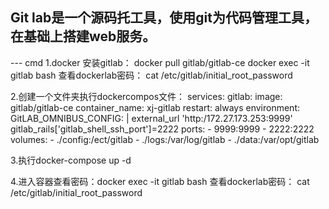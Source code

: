 ## Git lab是一个源码托工具，使用git为代码管理工具，在基础上搭建web服务。

--- cmd
1.docker 安装gitlab： docker pull gitlab/gitlab-ce
docker exec -it gitlab bash
查看dockerlab密码： cat /etc/gitlab/initial_root_password

2.创建一个文件夹执行dockercompos文件：
services:
  gitlab:
    image: gitlab/gitlab-ce
    container_name: xj-gitlab
    restart: always
    environment:
      GitLAB_OMNIBUS_CONFIG: |
        external_url 'http:/172.27.173.253:9999'
        gitlab_rails['gitlab_shell_ssh_port']=2222
    ports:
      - 9999:9999
      - 2222:2222
    volumes:
      - ./config:/ect/gitlab
      - ./logs:/var/log/gitlab
      - ./data:/var/opt/gitlab
  
  3.执行docker-compose up -d
  
  4.进入容器查看密码：docker exec -it gitlab bash
查看dockerlab密码： cat /etc/gitlab/initial_root_password
```
